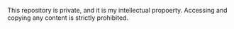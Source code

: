 This repository is private, and it is my intellectual propoerty.
Accessing and copying any content is strictly prohibited.
